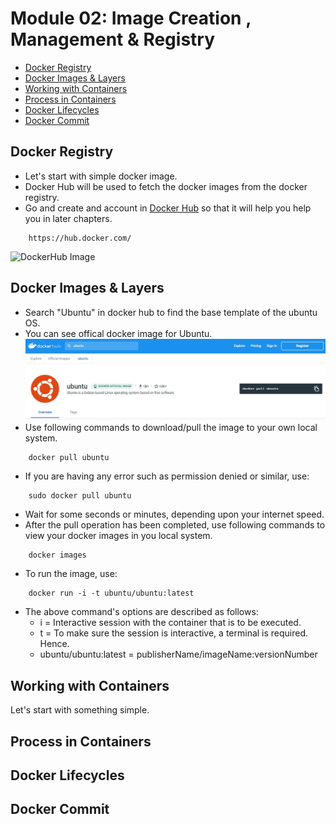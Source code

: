 # Module 02: Image Creation , Management & Registry
* [Docker Registry](https://github.com/chaulags/learnDocker/tree/main/Module02#docker-registry)
* [Docker Images & Layers](https://github.com/chaulags/learnDocker/tree/main/Module02#docker-images--layers)
* [Working with Containers](https://github.com/chaulags/learnDocker/tree/main/Module02#working-with-containers)
* [Process in Containers](https://github.com/chaulags/learnDocker/tree/main/Module02#process-in-containers)
* [Docker Lifecycles](https://github.com/chaulags/learnDocker/tree/main/Module02#docker-lifecycles)
* [Docker Commit](https://github.com/chaulags/learnDocker/tree/main/Module02#docker-commit)

## Docker Registry
* Let's start with simple docker image.
* Docker Hub will be used to fetch the docker images from the docker registry.
* Go and create and account in [Docker Hub](https://hub.docker.com/) so that it will help you help you in later chapters.

```
    https://hub.docker.com/
```
![DockerHub Image](https://static.packt-cdn.com/products/9781789137231/graphics/assets/01327d92-d3d2-4354-98bb-2a443adad38d.png)

## Docker Images & Layers
* Search "Ubuntu" in docker hub to find the base template of the ubuntu OS.
* You can see offical docker image for Ubuntu.
![DockerHub](img/ubuntu-search.jpg)
* Use following commands to download/pull the image to your own local system.
```
    docker pull ubuntu
```
* If you are having any error such as permission denied or similar, use:
```
    sudo docker pull ubuntu
```
* Wait for some seconds or minutes, depending upon your internet speed.
* After the pull operation has been completed, use following commands to view your docker images in you local system.
```
    docker images
```
* To run the image, use:
```
    docker run -i -t ubuntu/ubuntu:latest
```
* The above command's options are described as follows:
  * i = Interactive session with the container that is to be executed.
  * t = To make sure the session is interactive, a terminal is required. Hence.
  * ubuntu/ubuntu:latest = publisherName/imageName:versionNumber 

## Working with Containers
Let's start with something simple.

## Process in Containers

## Docker Lifecycles


## Docker Commit

